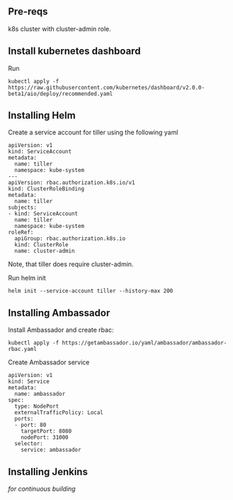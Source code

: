## Pre-reqs

k8s cluster with cluster-admin role.

## Install kubernetes dashboard

Run

`kubectl apply -f https://raw.githubusercontent.com/kubernetes/dashboard/v2.0.0-beta1/aio/deploy/recommended.yaml`

## Installing Helm

Create a service account for tiller using the following yaml

```
apiVersion: v1
kind: ServiceAccount
metadata:
  name: tiller
  namespace: kube-system
---
apiVersion: rbac.authorization.k8s.io/v1
kind: ClusterRoleBinding
metadata:
  name: tiller
subjects:
- kind: ServiceAccount
  name: tiller
  namespace: kube-system
roleRef:
  apiGroup: rbac.authorization.k8s.io
  kind: ClusterRole
  name: cluster-admin
```
Note, that tiller does require cluster-admin.

Run helm init

`helm init --service-account tiller --history-max 200`

## Installing Ambassador

Install Ambassador and create rbac:

`kubectl apply -f https://getambassador.io/yaml/ambassador/ambassador-rbac.yaml`

Create Ambassador service

```
apiVersion: v1
kind: Service
metadata:
  name: ambassador
spec:
  type: NodePort
  externalTrafficPolicy: Local
  ports:
  - port: 80
    targetPort: 8080
    nodePort: 31000
  selector:
    service: ambassador
```

## Installing Jenkins

_for continuous building_
